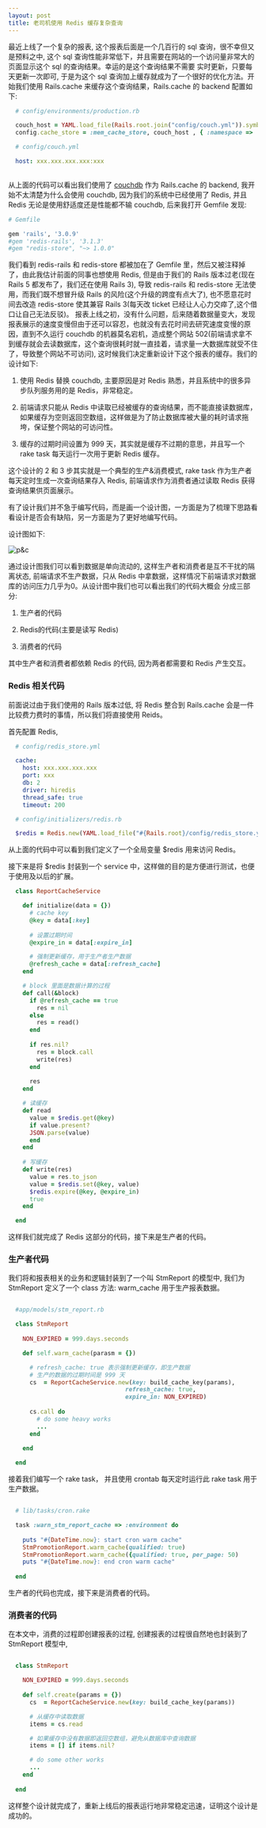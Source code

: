 ```yaml
---
layout: post
title: 老司机使用 Redis 缓存复杂查询
---
```


最近上线了一个复杂的报表, 这个报表后面是一个几百行的 sql 查询，很不幸但又是预料之中, 这个 sql 查询性能非常低下，并且需要在网站的一个访问量非常大的页面显示这个 sql 的查询结果。幸运的是这个查询结果不需要
实时更新，只要每天更新一次即可, 于是为这个 sql 查询加上缓存就成为了一个很好的优化方法。开始我们使用 Rails.cache 来缓存这个查询结果，Rails.cache 的 backend 配置如下:

~~~ ruby
  # config/environments/production.rb

  couch_host = YAML.load_file(Rails.root.join("config/couch.yml")).symbolize_keys[:host]
  config.cache_store = :mem_cache_store, couch_host , { :namespace => 'rails_cache' }

~~~

~~~ yaml
  # config/couch.yml

  host: xxx.xxx.xxx.xxx:xxx
  
~~~

从上面的代码可以看出我们使用了 [couchdb](http://www.couchbase.com/) 作为 Rails.cache 的 backend, 我开始不太清楚为什么会使用 couchdb, 因为我们的系统中已经使用了 Redis, 并且 Redis 无论是使用舒适度还是性能都不输 couchdb, 后来我打开 Gemfile 发现:

~~~ruby
# Gemfile

gem 'rails', '3.0.9'
#gem 'redis-rails', '3.1.3'
#gem "redis-store", "~> 1.0.0"
~~~

我们看到 redis-rails 和 redis-store 都被加在了 Gemfile 里，然后又被注释掉了，由此我估计前面的同事也想使用 Redis, 但是由于我们的 Rails 版本过老(现在 Rails 5 都发布了，我们还在使用 Rails 3), 导致 redis-rails 和 redis-store 无法使用，而我们既不想冒升级 Rails 的风险(这个升级的跨度有点大了), 也不愿意花时间去改造 redis-store 使其兼容 Rails 3(每天改 ticket 已经让人心力交瘁了,这个借口让自己无法反驳)。 报表上线之初，没有什么问题，后来随着数据量变大，发现报表展示的速度变慢但由于还可以容忍，也就没有去花时间去研究速度变慢的原因，直到不久运行 couchdb 的机器莫名宕机，造成整个网站 502(前端请求拿不到缓存就会去读数据库，这个查询很耗时就一直挂着，请求量一大数据库就受不住了，导致整个网站不可访问), 这时候我们决定重新设计下这个报表的缓存。我们的设计如下:

1. 使用 Redis 替换 couchdb, 主要原因是对 Redis 熟悉，并且系统中的很多异步队列服务用的是 Redis，非常稳定。

2. 前端请求只能从 Redis 中读取已经被缓存的查询结果，而不能直接读数据库，如果缓存为空则返回空数组，这样做是为了防止数据库被大量的耗时请求拖垮，保证整个网站的可访问性。

3. 缓存的过期时间设置为 999 天，其实就是缓存不过期的意思，并且写一个 rake task 每天运行一次用于更新 Redis 缓存。

这个设计的 2 和 3 步其实就是一个典型的生产&消费模式, rake task 作为生产者每天定时生成一次查询结果存入 Redis, 前端请求作为消费者通过读取 Redis 获得查询结果供页面展示。

有了设计我们并不急于编写代码，而是画一个设计图，一方面是为了梳理下思路看看设计是否会有缺陷，另一方面是为了更好地编写代码。

设计图如下:

![p&c](/images/Snip20160326_36.png)

通过设计图我们可以看到数据是单向流动的, 这样生产者和消费者是互不干扰的隔离状态, 前端请求不生产数据，只从 Redis 中拿数据，这样情况下前端请求对数据库的访问压力几乎为0。从设计图中我们也可以看出我们的代码大概会
分成三部分: 

1. 生产者的代码

2. Redis的代码(主要是读写 Redis)

3. 消费者的代码

其中生产者和消费者都依赖 Redis 的代码, 因为两者都需要和 Redis 产生交互。


### Redis 相关代码

前面说过由于我们使用的 Rails 版本过低, 将 Redis 整合到 Rails.cache 会是一件比较费力费时的事情，所以我们将直接使用 Reids。

首先配置 Redis,

~~~yaml
  # config/redis_store.yml

  cache:
    host: xxx.xxx.xxx.xxx
    port: xxx
    db: 2
    driver: hiredis
    thread_safe: true
    timeout: 200
~~~

~~~ruby
  # config/initializers/redis.rb

  $redis = Redis.new(YAML.load_file("#{Rails.root}/config/redis_store.yml").symbolize_keys[:cache])

~~~

从上面的代码中可以看到我们定义了一个全局变量 $redis 用来访问 Redis。

接下来是将 $redis 封装到一个 service 中，这样做的目的是方便进行测试，也便于使用及以后的扩展。

~~~ruby
  class ReportCacheService

    def initialize(data = {})
      # cache key
      @key = data[:key]
	
	  # 设置过期时间
      @expire_in = data[:expire_in]

      # 强制更新缓存，用于生产者生产数据
      @refresh_cache = data[:refresh_cache]
    end

    # block 里面是数据计算的过程
    def call(&block)
      if @refresh_cache == true
        res = nil
      else
        res = read()
      end
    
      if res.nil?
        res = block.call
        write(res)
      end
    
      res
    end

    # 读缓存
    def read
      value = $redis.get(@key)
      if value.present?
      JSON.parse(value)
      end
    end
  
    # 写缓存
    def write(res)
      value = res.to_json
      value = $redis.set(@key, value)
      $redis.expire(@key, @expire_in)
      true
    end

  end

~~~

这样我们就完成了 Redis 这部分的代码，接下来是生产者的代码。

### 生产者代码

我们将和报表相关的业务和逻辑封装到了一个叫 StmReport 的模型中, 我们为 StmReport 定义了一个 class 方法: warm_cache 用于生产报表数据。

~~~ruby

  #app/models/stm_report.rb

  class StmReport
  
    NON_EXPIRED = 999.days.seconds

    def self.warm_cache(parasm = {})

      # refresh_cache: true 表示强制更新缓存，即生产数据
	  # 生产的数据的过期时间是 999 天
      cs  = ReportCacheService.new(key: build_cache_key(params),
                                 refresh_cache: true,
                                 expire_in: NON_EXPIRED)
								 
      cs.call do
	    # do some heavy works
	    ...
	  end

    end
  
  end
~~~

接着我们编写一个 rake task， 并且使用 crontab 每天定时运行此 rake task 用于生产数据。

~~~ruby

  # lib/tasks/cron.rake

  task :warn_stm_report_cache => :environment do
  
    puts "#{DateTime.now}: start cron warm cache"
    StmPromotionReport.warm_cache(qualified: true)
    StmPromotionReport.warm_cache({qualified: true, per_page: 50)
    puts "#{DateTime.now}: end cron warm cache"
	
  end

~~~

生产者的代码也完成，接下来是消费者的代码。


### 消费者的代码

在本文中，消费的过程即创建报表的过程, 创建报表的过程很自然地也封装到了 StmReport 模型中,

~~~ruby

  class StmReport

    NON_EXPIRED = 999.days.seconds
  
    def self.create(params = {})
      cs  = ReportCacheService.new(key: build_cache_key(params))

      # 从缓存中读取数据
      items = cs.read

      # 如果缓存中没有数据即返回空数组，避免从数据库中查询数据
	  items = [] if items.nil?

      # do some other works
	  ...
    end
  
  end

~~~

这样整个设计就完成了，重新上线后的报表运行地非常稳定迅速，证明这个设计是成功的。









